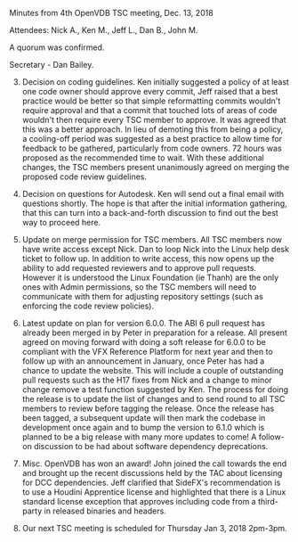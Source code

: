 Minutes from 4th OpenVDB TSC meeting, Dec. 13, 2018

Attendees: Nick A., Ken M., Jeff L., Dan B., John M.

A quorum was confirmed.

Secretary - Dan Bailey.

3) Decision on coding guidelines. Ken initially suggested a policy of at least one code owner should
approve every commit, Jeff raised that a best practice would be better so that simple reformatting
commits wouldn't require approval and that a commit that touched lots of areas of code wouldn't then
require every TSC member to approve. It was agreed that this was a better approach. In lieu of
demoting this from being a policy, a cooling-off period was suggested as a best practice to allow
time for feedback to be gathered, particularly from code owners. 72 hours was proposed as the
recommended time to wait. With these additional changes, the TSC members present unanimously agreed
on merging the proposed code review guidelines.

4) Decision on questions for Autodesk. Ken will send out a final email with questions shortly. The
hope is that after the initial information gathering, that this can turn into a back-and-forth
discussion to find out the best way to proceed here.

5) Update on merge permission for TSC members. All TSC members now have write access except Nick.
Dan to loop Nick into the Linux help desk ticket to follow up. In addition to write access, this now
opens up the ability to add requested reviewers and to approve pull requests. However it is
understood the Linux Foundation (ie Thanh) are the only ones with Admin permissions, so the TSC
members will need to communicate with them for adjusting repository settings (such as enforcing the
code review policies).

6) Latest update on plan for version 6.0.0. The ABI 6 pull request has already been merged in by
Peter in preparation for a release. All present agreed on moving forward with doing a soft release
for 6.0.0 to be compliant with the VFX Reference Platform for next year and then to follow up with
an announcement in January, once Peter has had a chance to update the website. This will include a
couple of outstanding pull requests such as the H17 fixes from Nick and a change to minor change
remove a test function suggested by Ken. The process for doing the release is to update the list of
changes and to send round to all TSC members to review before tagging the release. Once the release
has been tagged, a subsequent update will then mark the codebase in development once again and to
bump the version to 6.1.0 which is planned to be a big release with many more updates to come! A
follow-on discussion to be had about software dependency deprecations.

7) Misc. OpenVDB has won an award! John joined the call towards the end and brought up the recent
discussions held by the TAC about licensing for DCC dependencies. Jeff clarified that SideFX's
recommendation is to use a Houdini Apprentice license and highlighted that there is a Linux standard
license exception that approves including code from a third-party in released binaries and headers.

8) Our next TSC meeting is scheduled for Thursday Jan 3, 2018 2pm-3pm.
